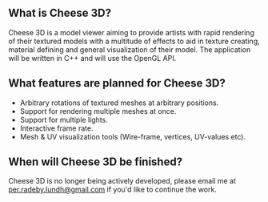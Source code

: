 ## What is Cheese 3D? ##

Cheese 3D is a model viewer aiming to provide artists with rapid rendering of their textured models with a multitude of effects to aid in texture creating, material defining and general visualization of their model. The application will be written in C++ and will use the OpenGL API.


## What features are planned for Cheese 3D? ##

  * Arbitrary rotations of textured meshes at arbitrary positions.
  * Support for rendering multiple meshes at once.
  * Support for multiple lights.
  * Interactive frame rate.
  * Mesh & UV visualization tools (Wire-frame, vertices, UV-values etc).


## When will Cheese 3D be finished? ##

Cheese 3D is no longer being actively developed, please email me at per.radeby.lundh@gmail.com if you'd like to continue the work.